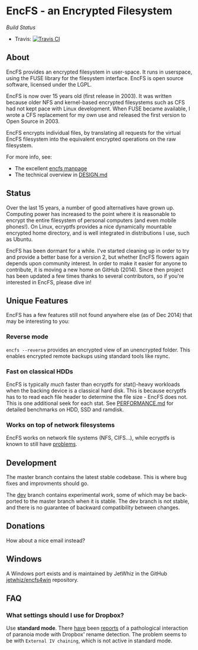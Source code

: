 # EncFS - an Encrypted Filesystem

_Build Status_
 - Travis: [![Travis CI](https://travis-ci.org/vgough/encfs.svg?branch=master)](https://travis-ci.org/vgough/encfs)

## About

EncFS provides an encrypted filesystem in user-space. It runs in userspace,
using the FUSE library for the filesystem interface. EncFS is open source
software, licensed under the LGPL.

EncFS is now over 15 years old (first release in 2003).  It was written because
older NFS and kernel-based encrypted filesystems such as CFS had not kept pace with Linux
development.  When FUSE became available, I wrote a CFS replacement for my own
use and released the first version to Open Source in 2003.

EncFS encrypts individual files, by translating all requests for the virtual
EncFS filesystem into the equivalent encrypted operations on the raw
filesystem.

For more info, see:

 - The excellent [encfs manpage](encfs/encfs.pod)
 - The technical overview in [DESIGN.md](DESIGN.md)

## Status

Over the last 15 years, a number of good alternatives have grown up.  Computing
power has increased to the point where it is reasonable to encrypt the entire
filesystem of personal computers (and even mobile phones!).  On Linux, ecryptfs
provides a nice dynamically mountable encrypted home directory, and is well
integrated in distributions I use, such as Ubuntu.

EncFS has been dormant for a while.  I've started cleaning up in order to try
and provide a better base for a version 2, but whether EncFS flowers again
depends upon community interest.  In order to make it easier for anyone to
contribute, it is moving a new home on GitHub (2014).  Since then project has
been updated a few times thanks to several contributors, so if you're
interested in EncFS, please dive in!

## Unique Features

EncFS has a few features still not found anywhere else (as of Dec 2014)
that may be interesting to you:

### Reverse mode

`encfs --reverse` provides an encrypted view of an unencrypted folder.
This enables encrypted remote backups using standard tools like rsync.

### Fast on classical HDDs

EncFS is typically *much* faster than ecryptfs for stat()-heavy workloads
when the backing device is a classical hard disk.
This is because ecryptfs has to to read each file header to determine
the file size - EncFS does not. This is one additional seek for each
stat.
See [PERFORMANCE.md](PERFORMANCE.md) for detailed benchmarks on
HDD, SSD and ramdisk.

### Works on top of network filesystems

EncFS works on network file systems (NFS, CIFS...), while ecryptfs
is known to still have [problems][1].

[1]: https://bugs.launchpad.net/ecryptfs/+bug/277578

## Development

The master branch contains the latest stable codebase.  This is where bug fixes
and improvments should go.

The [dev](https://github.com/vgough/encfs/tree/dev) branch contains experimental
work, some of which may be back-ported to the master branch when it is stable. The
dev branch is not stable, and there is no guarantee of backward compatibility
between changes.

## Donations

How about a nice email instead?

## Windows

A Windows port exists and is maintained by JetWhiz in the GitHub
[jetwhiz/encfs4win](https://github.com/jetwhiz/encfs4win) repository.

## FAQ

### What settings should I use for Dropbox?

Use **standard mode**. There [have](https://github.com/vgough/encfs/issues/141)
been [reports](https://github.com/vgough/encfs/issues/388)
of a pathological interaction of paranoia mode with Dropbox' rename
detection. The problem seems to be with `External IV chaining`, which is
not active in standard mode.
